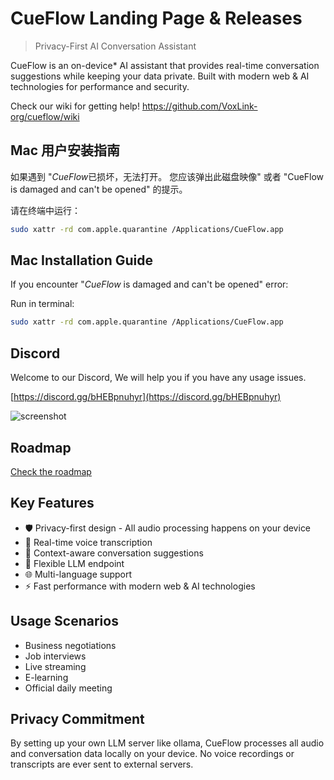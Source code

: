 # CueFlow Landing Page & Releases
> Privacy-First AI Conversation Assistant

CueFlow is an on-device* AI assistant that provides real-time conversation suggestions while keeping your data private. Built with modern web & AI technologies for performance and security.

Check our wiki for getting help! https://github.com/VoxLink-org/cueflow/wiki


## Mac 用户安装指南

如果遇到 "*CueFlow*已损坏，无法打开。 您应该弹出此磁盘映像" 或者 "CueFlow is damaged and can't be opened" 的提示。

请在终端中运行：

```bash
sudo xattr -rd com.apple.quarantine /Applications/CueFlow.app
```


## Mac Installation Guide

If you encounter "*CueFlow* is damaged and can't be opened" error:

Run in terminal:
```bash
sudo xattr -rd com.apple.quarantine /Applications/CueFlow.app
```

## Discord

Welcome to our Discord, We will help you if you have any usage issues.

[https://discord.gg/bHEBpnuhyr](https://discord.gg/bHEBpnuhyr)



![screenshot](https://cuecueflow.com/media/gif/cueflow.gif)

## Roadmap
[Check the roadmap](https://github.com/orgs/VoxLink-org/projects/1)

## Key Features
- 🛡️ Privacy-first design - All audio processing happens on your device
- 🎤 Real-time voice transcription
- 💬 Context-aware conversation suggestions
- 🧠 Flexible LLM endpoint
- 🌐 Multi-language support
- ⚡ Fast performance with modern web & AI technologies


## Usage Scenarios
- Business negotiations
- Job interviews
- Live streaming
- E-learning
- Official daily meeting


## Privacy Commitment
By setting up your own LLM server like ollama, CueFlow processes all audio and conversation data locally on your device. No voice recordings or transcripts are ever sent to external servers.

